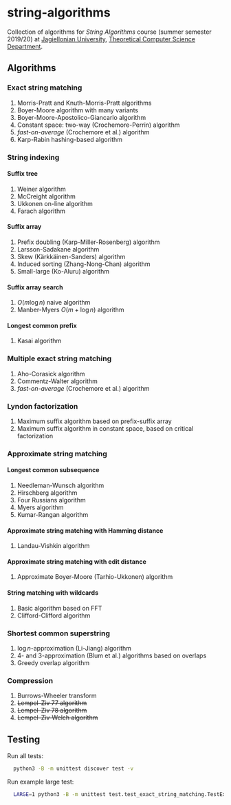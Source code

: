 # string-algorithms
Collection of algorithms for _String Algorithms_ course (summer semester 2019/20) at [Jagiellonian University](https://uj.edu.pl), [Theoretical Computer Science Department](https://tcs.uj.edu.pl).

## Algorithms

### Exact string matching
1. Morris-Pratt and Knuth-Morris-Pratt algorithms
2. Boyer-Moore algorithm with many variants
3. Boyer-Moore-Apostolico-Giancarlo algorithm
4. Constant space: two-way (Crochemore-Perrin) algorithm
5. _fast-on-average_ (Crochemore et al.) algorithm
6. Karp-Rabin hashing-based algorithm

### String indexing

#### Suffix tree
1. Weiner algorithm
2. McCreight algorithm
3. Ukkonen on-line algorithm
4. Farach algorithm

#### Suffix array
1. Prefix doubling (Karp-Miller-Rosenberg) algorithm
2. Larsson-Sadakane algorithm
3. Skew (Kärkkäinen-Sanders) algorithm
4. Induced sorting (Zhang-Nong-Chan) algorithm
5. Small-large (Ko-Aluru) algorithm

#### Suffix array search
1. $O(m \log{n})$ naive algorithm
2. Manber-Myers $O(m + \log{n})$ algorithm

#### Longest common prefix
1. Kasai algorithm

### Multiple exact string matching
1. Aho-Corasick algorithm
2. Commentz-Walter algorithm
3. _fast-on-average_ (Crochemore et al.) algorithm

### Lyndon factorization
1. Maximum suffix algorithm based on prefix-suffix array
2. Maximum suffix algorithm in constant space, based on critical factorization

### Approximate string matching

#### Longest common subsequence
1. Needleman-Wunsch algorithm
2. Hirschberg algorithm
3. Four Russians algorithm
4. Myers algorithm
5. Kumar-Rangan algorithm

#### Approximate string matching with Hamming distance
1. Landau-Vishkin algorithm

#### Approximate string matching with edit distance
1. Approximate Boyer-Moore (Tarhio-Ukkonen) algorithm

#### String matching with wildcards
1. Basic algorithm based on FFT
2. Clifford-Clifford algorithm

### Shortest common superstring
1. $\log{n}$-approximation (Li-Jiang) algorithm
2. $4$- and $3$-approximation (Blum et al.) algorithms based on overlaps
3. Greedy overlap algorithm

### Compression
1. Burrows-Wheeler transform
2. ~~Lempel-Ziv 77 algorithm~~
3. ~~Lempel-Ziv 78 algorithm~~
4. ~~Lempel-Ziv-Welch algorithm~~

## Testing

Run all tests:
```bash
  python3 -B -m unittest discover test -v
```

Run example large test:
```bash
  LARGE=1 python3 -B -m unittest test.test_exact_string_matching.TestExactStringMatching.test_random_exact_string_matching -v
```
